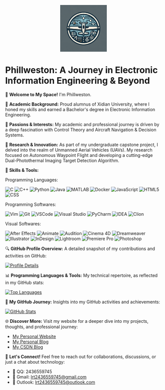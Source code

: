 <p align="center">
  <img src="main-logo.png" alt="Phillweston Description" width="150"/>
</p>

# Phillweston: A Journey in Electronic Information Engineering & Beyond

👋 **Welcome to My Space!** I'm Phillweston.

🏫 **Academic Background:** Proud alumnus of Xidian University, where I honed my skills and earned a Bachelor's degree in Electronic Information Engineering.

👀 **Passions & Interests:** My academic and professional journey is driven by a deep fascination with Control Theory and Aircraft Navigation & Decision Systems.

🌱 **Research & Innovation:** As part of my undergraduate capstone project, I delved into the realm of Unmanned Aerial Vehicles (UAVs). My research focused on Autonomous Waypoint Flight and developing a cutting-edge Dual-Photothermal Imaging Target Detection Algorithm.

🔧 **Skills & Tools:**

Programming Languages:

![C](https://img.shields.io/badge/C-00599C?style=for-the-badge&logo=c&logoColor=white)
![C++](https://img.shields.io/badge/C++-00599C?style=for-the-badge&logo=cplusplus&logoColor=white)
![Python](https://img.shields.io/badge/Python-3776AB?style=for-the-badge&logo=python&logoColor=white)
![Java](https://img.shields.io/badge/Java-ED8B00?style=for-the-badge&logo=java&logoColor=white)
![MATLAB](https://img.shields.io/badge/MATLAB-0076A8?style=for-the-badge&logo=mathworks&logoColor=white)
![Docker](https://img.shields.io/badge/Docker-2496ED?style=for-the-badge&logo=docker&logoColor=white)
![JavaScript](https://img.shields.io/badge/JavaScript-F7DF1E?style=for-the-badge&logo=javascript&logoColor=white)
![HTML5](https://img.shields.io/badge/HTML5%20&%20CSS3-E34F26?style=for-the-badge&logo=html5&logoColor=white)
![CSS](https://img.shields.io/badge/CSS-1572B6?style=for-the-badge&logo=css3&logoColor=white)

Programming Softwares:

![Vim](https://img.shields.io/badge/Vim-019733?style=for-the-badge&logo=vim&logoColor=white)
![Git](https://img.shields.io/badge/Git-F05032?style=for-the-badge&logo=git&logoColor=white)
![VSCode](https://img.shields.io/badge/Visual%20Studio%20Code-007ACC?style=for-the-badge&logo=visualstudiocode&logoColor=white)
![Visual Studio](https://img.shields.io/badge/Visual%20Studio-5C2D91?style=for-the-badge&logo=visualstudio&logoColor=white)
![PyCharm](https://img.shields.io/badge/PyCharm-000000?style=for-the-badge&logo=pycharm&logoColor=white)
![IDEA](https://img.shields.io/badge/IntelliJ%20IDEA-000000?style=for-the-badge&logo=intellijidea&logoColor=white)
![Clion](https://img.shields.io/badge/CLion-000000?style=for-the-badge&logo=clion&logoColor=white)

Visual Softwares:

![After Effects](https://img.shields.io/badge/Adobe%20After%20Effects-9999FF?style=for-the-badge&logo=adobeaftereffects&logoColor=white)
![Animate](https://img.shields.io/badge/Adobe%20Animate-FF0000?style=for-the-badge&logo=adobeanimate&logoColor=white)
![Audition](https://img.shields.io/badge/Adobe%20Audition-9999FF?style=for-the-badge&logo=adobeaudition&logoColor=white)
![Cinema 4D](https://img.shields.io/badge/Cinema%204D-011A6A?style=for-the-badge&logo=cinema4d&logoColor=white)
![Dreamweaver](https://img.shields.io/badge/Adobe%20Dreamweaver-FF61F6?style=for-the-badge&logo=adobedreamweaver&logoColor=white)
![Illustrator](https://img.shields.io/badge/Adobe%20Illustrator-FF9A00?style=for-the-badge&logo=adobeillustrator&logoColor=white)
![InDesign](https://img.shields.io/badge/Adobe%20InDesign-FF3366?style=for-the-badge&logo=adobeindesign&logoColor=white)
![Lightroom](https://img.shields.io/badge/Adobe%20Lightroom-31A8FF?style=for-the-badge&logo=adobelightroom&logoColor=white)
![Premiere Pro](https://img.shields.io/badge/Adobe%20Premiere%20Pro-9999FF?style=for-the-badge&logo=adobepremierepro&logoColor=white)
![Photoshop](https://img.shields.io/badge/Adobe%20Photoshop-31A8FF?style=for-the-badge&logo=adobephotoshop&logoColor=white)

🔍 **GitHub Profile Overview:** A detailed snapshot of my contributions and activities on GitHub:

[![Profile Details](https://github-profile-summary-cards.vercel.app/api/cards/profile-details?username=Phillweston&theme=github)](https://github.com/vn7n24fzkq/github-profile-summary-cards)

📊 **Programming Languages & Tools:** My technical repertoire, as reflected in my GitHub stats:

[![Top Languages](https://github-readme-stats.vercel.app/api/top-langs/?username=Phillweston&layout=compact&theme=github)](https://github.com/anuraghazra/github-readme-stats)

🌟 **My GitHub Journey:** Insights into my GitHub activities and achievements:

[![GitHub Stats](https://github-readme-stats.vercel.app/api?username=Phillweston&show_icons=true&theme=github&hide_title=true)](https://github.com/anuraghazra/github-readme-stats)

🌐 **Discover More:** Visit my website for a deeper dive into my projects, thoughts, and professional journey:
- [My Personal Website](https://www.phillweston.xyz/)
- [My Personal Blog](https://docs.phillweston.com/)
- [My CSDN Blog](https://blog.csdn.net/qq_26550927)

📧 **Let's Connect!** Feel free to reach out for collaborations, discussions, or just a chat about technology:
- 📩 QQ: 2436559745
- 📧 Gmail: lrt2436559745@gmail.com
- 📧 Outlook: lrt2436559745@outlook.com